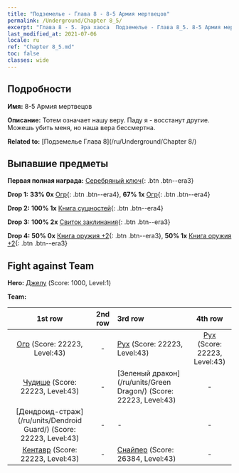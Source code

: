 ```yaml
---
title: "Подземелье - Глава 8 - 8-5 Армия мертвецов"
permalink: /Underground/Chapter 8_5/
excerpt: "Глава 8 - 5. Эра хаоса  Подземелье - Глава 8_5. 8-5 Армия мертвецов"
last_modified_at: 2021-07-06
locale: ru
ref: "Chapter 8_5.md"
toc: false
classes: wide
---
```


## Подробности

 **Имя:** 8-5 Армия мертвецов

 **Описание:** Тотем означает нашу веру. Паду я - восстанут другие. Можешь убить меня, но наша вера бессмертна.

 **Related to:** [Подземелье Глава 8](/ru/Underground/Chapter 8/)

## Выпавшие предметы

 **Первая полная награда:** [Серебряный ключ](/ItemsRU/con_693/){: .btn .btn--era3}

 **Drop 1:** **33% 0x** [Огр](/ItemsRU/unt_220/){: .btn .btn--era4}, **67% 1x** [Огр](/ItemsRU/unt_220/){: .btn .btn--era4}

 **Drop 2:** **100% 1x** [Книга сущностей](/ItemsRU/mat_39/){: .btn .btn--era4}

 **Drop 3:** **100% 2x** [Свиток заклинания](/ItemsRU/con_694/){: .btn .btn--era3}

 **Drop 4:** **50% 0x** [Книга оружия +2](/ItemsRU/mat_32/){: .btn .btn--era3}, **50% 1x** [Книга оружия +2](/ItemsRU/mat_32/){: .btn .btn--era3}


## Fight against Team
 **Hero:** [Джелу](/ru/heroes/Gelu/) (Score: 1000, Level:1)

 **Team:**


  | 1st row | 2nd row | 3rd row | 4th row |
  |:----:|:----:|:----|:----:|
  | [Огр](/ru/units/Ogre/) (Score: 22223, Level:43)  | - | [Рух](/ru/units/Roc/) (Score: 22223, Level:43)  | [Рух](/ru/units/Roc/) (Score: 22223, Level:43)  |
  | [Чудище](/ru/units/Behemoth/) (Score: 22223, Level:43)  | - | [Зеленый дракон](/ru/units/Green Dragon/) (Score: 22223, Level:43)  | - |
  | [Дендроид-страж](/ru/units/Dendroid Guard/) (Score: 22223, Level:43)  | - | - | - |
  | [Кентавр](/ru/units/Centaur/) (Score: 22223, Level:43)  | - | [Снайпер](/ru/units/Sharpshooter/) (Score: 26384, Level:43)  | - |


